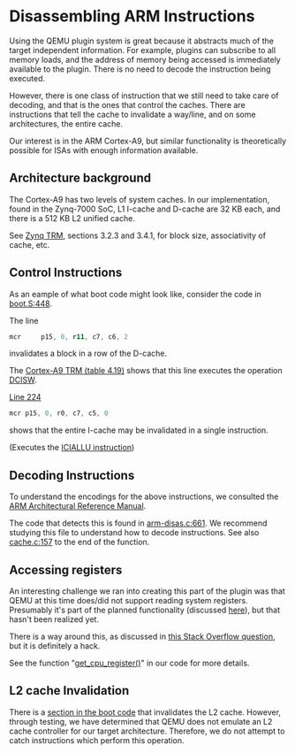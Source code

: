 # Disassembling ARM Instructions

Using the QEMU plugin system is great because it abstracts much of the target independent information.  For example, plugins can subscribe to all memory loads, and the address of memory being accessed is immediately available to the plugin.  There is no need to decode the instruction being executed.

However, there is one class of instruction that we still need to take care of decoding, and that is the ones that control the caches.  There are instructions that tell the cache to invalidate a way/line, and on some architectures, the entire cache.

Our interest is in the ARM Cortex-A9, but similar functionality is theoretically possible for ISAs with enough information available.


## Architecture background

The Cortex-A9 has two levels of system caches.  In our implementation, found in the Zynq-7000 SoC, L1 I-cache and D-cache are 32 KB each, and there is a 512 KB L2 unified cache.

See [Zynq TRM](https://www.xilinx.com/support/documentation/user_guides/ug585-Zynq-7000-TRM.pdf), sections 3.2.3 and 3.4.1, for block size, associativity of cache, etc.


## Control Instructions

As an eample of what boot code might look like, consider the code in [boot.S:448](https://github.com/Xilinx/embeddedsw/blob/a60c084a0862559e2fa58fd4c82b0fe39b923e33/lib/bsp/standalone/src/arm/cortexa9/gcc/boot.S#L448).

The line
```asm
mcr     p15, 0, r11, c7, c6, 2
```
invalidates a block in a row of the D-cache.

The [Cortex-A9 TRM (table 4.19)](https://developer.arm.com/documentation/ddi0388/f/System-Control/Register-descriptions/CP15-c7-register-summary?lang=en) shows that this line executes the operation [DCISW](https://developer.arm.com/docs/ddi0595/b/aarch32-system-instructions/dcisw).

[Line 224](https://github.com/Xilinx/embeddedsw/blob/a60c084a0862559e2fa58fd4c82b0fe39b923e33/lib/bsp/standalone/src/arm/cortexa9/gcc/boot.S#L224)
```asm
mcr	p15, 0, r0, c7, c5, 0
```
shows that the entire I-cache may be invalidated in a single instruction.

(Executes the [ICIALLU instruction](https://developer.arm.com/docs/ddi0595/h/aarch32-system-instructions/iciallu))

<!-- Source: [ARM TRM](http://infocenter.arm.com/help/topic/com.arm.doc.ddi0388f/DDI0388F_cortex_a9_r2p2_trm.pdf) section 4.3.20,  -->


## Decoding Instructions

To understand the encodings for the above instructions, we consulted the [ARM Architectural Reference Manual](https://static.docs.arm.com/ddi0406/c/DDI0406C_C_arm_architecture_reference_manual.pdf).

The code that detects this is found in [arm-disas.c:661](https://github.com/byuccl/qemu/blob/cache-sim/tests/plugin/cache-sim/arm-disas.c#L661).  We recommend studying this file to understand how to decode instructions.  See also [cache.c:157](https://github.com/byuccl/qemu/blob/cache-sim/tests/plugin/cache-sim/cache.c#L157) to the end of the function.


## Accessing registers

An interesting challenge we ran into creating this part of the plugin was that QEMU at this time does/did not support reading system registers.  Presumably it's part of the planned functionality (discussed [here](https://lists.nongnu.org/archive/html/qemu-devel/2020-03/msg08741.html)), but that hasn't been realized yet.

There is a way around this, as discussed in [this Stack Overflow question](https://stackoverflow.com/q/60821772/12940429), but it is definitely a hack.

See the function "[get_cpu_register()](https://github.com/byuccl/qemu/blob/cache-sim/tests/plugin/cache-sim/cache.c#L84)" in our code for more details.


## L2 cache Invalidation

There is a [section in the boot code](https://github.com/Xilinx/embeddedsw/blob/a60c084a0862559e2fa58fd4c82b0fe39b923e33/lib/bsp/standalone/src/arm/cortexa9/gcc/boot.S#L325) that invalidates the L2 cache.  However, through testing, we have determined that QEMU does not emulate an L2 cache controller for our target architecture.  Therefore, we do not attempt to catch instructions which perform this operation.

<!-- 
 L2 cache invalidate
 https://developer.arm.com/documentation/ddi0246/f/
 CoreLink Level 2 Cache Controller L2C-310 Technical Reference Manual
 Section 3.1.1 describes the initialization sequence.
 Part of this sequence is to write 0xFFFF to offset 0x77C, so this could be caught
  by the plugin if it knew the base address of the L2 cache controller.
 For an example, see
 https://github.com/Xilinx/embeddedsw/blob/a60c084a0862559e2fa58fd4c82b0fe39b923e33/lib/bsp/standalone/src/arm/cortexa9/gcc/boot.S#L348
 As far as I can tell, QEMU does not support having an L2CC. This part of the boot code
  is commented out in my version of the BSP.
  -->
